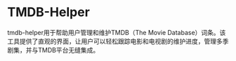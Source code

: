 # TMDB-Helper
tmdb-helper用于帮助用户管理和维护TMDB（The Movie Database）词条。该工具提供了直观的界面，让用户可以轻松跟踪电影和电视剧的维护进度，管理多季剧集，并与TMDB平台无缝集成。
